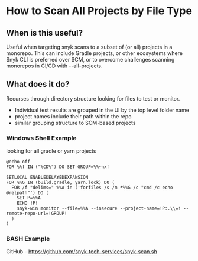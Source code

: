 # How to Scan All Projects by File Type

## When is this useful?
Useful when targeting snyk scans to a subset of (or all) projects in a monorepo. This can include Gradle projects, or other ecosystems where Snyk CLI is preferred over SCM, or to overcome challenges scanning monorepos in CI/CD with --all-projects.

## What does it do?
Recurses through directory structure looking for files to test or monitor.

- Individual test results are grouped in the UI by the top level folder name
- project names include their path within the repo
- similar grouping structure to SCM-based projects

### Windows Shell Example
looking for all gradle or yarn projects

```
@echo off
FOR %%f IN ("%CD%") DO SET GROUP=%%~nxf

SETLOCAL ENABLEDELAYEDEXPANSION
FOR %%G IN (build.gradle, yarn.lock) DO (
  FOR /f "delims=" %%A in ('forfiles /s /m *%%G /c "cmd /c echo @relpath"') DO (
    SET P=%%A
    ECHO !P!
    snyk-win monitor --file=%%A --insecure --project-name=!P:.\\=! --remote-repo-url=!GROUP!
  )
)
```

### BASH Example
GitHub - https://github.com/snyk-tech-services/snyk-scan.sh
